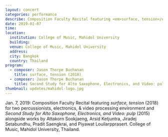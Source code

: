 ```yaml
---
layout: concert
categories: performance
describe: Composition Faculty Recital featuring <em>surface, tension</em> (2018) and <em>Second Study for Alto Saxophone, Electronics, and Video: pulp</em> (2015), Thailand
date: 2019-01-07
time:
location:
  institution: College of Music, Mahidol University
  building:
  venue: College of Music, Mahidol University
  address:
  city: Bangkok
  country: Thailand
program:
  - composer: Jason Thorpe Buchanan
    title: surface, tension (2018)
  - composer: Jason Thorpe Buchanan
    title: Second Study for Alto Saxophone, Electronics, and Video: pulp
thumbnail: updates/mahidol-logo.jpg
---
```


Jan. 7, 2019: Composition Faculty Recital featuring *surface, tension* (2018) for two percussionists, electronics, & video processing environment and *Second Study for Alto Saxophone, Electronics, and Video: pulp* (2015) alongside works by Attakorn Sookjaeng, Arsid Ketjuntra, Jiradej Setabundhu, Pradit Saengkrai, and Piyawat Louilarpprasert. College of Music, Mahidol University, Thailand.
